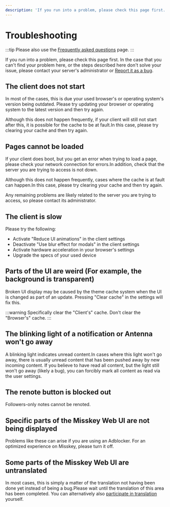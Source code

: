 ```yaml
---
description: 'If you run into a problem, please check this page first.'
---
```


# Troubleshooting

:::tip
Please also use the [Frequently asked questions](./faq.md) page.
:::

If you run into a problem, please check this page first. In the case that you can't find your problem here, or the steps described here don't solve your issue, please contact your server's administrator or [Report it as a bug](./report-issue).

## The client does not start

In most of the cases, this is due your used browser's or operating system's version being outdated. Please try updating your browser or operating system to the latest version and then try again.

Although this does not happen frequently, if your client will still not start after this, it is possible for the cache to be at fault.In this case, please try clearing your cache and then try again.

## Pages cannot be loaded

If your client does boot, but you get an error when trying to load a page, please check your network connection for errors.In addition, check that the server you are trying to access is not down.

Although this does not happen frequently, cases where the cache is at fault can happen.In this case, please try clearing your cache and then try again.

Any remaining problems are likely related to the server you are trying to access, so please contact its administrator.

## The client is slow

Please try the following:

- Activate "Reduce UI animations" in the client settings
- Deactivate "Use blur effect for modals" in the client settings
- Activate hardware acceleration in your browser's settings
- Upgrade the specs of your used device

## Parts of the UI are weird (For example, the background is transparent)

Broken UI display may be caused by the theme cache system when the UI is changed as part of an update. Pressing "Clear cache" in the settings will fix this.

:::warning
Specifically clear the "Client's" cache. Don't clear the "Browser's" cache.
:::

## The blinking light of a notification or Antenna won't go away

A blinking light indicates unread content.In cases where this light won't go away, there is usually unread content that has been pushed away by new incoming content. If you believe to have read all content, but the light still won't go away (likely a bug), you can forcibly mark all content as read via the user settings.

## The renote button is blocked out

Followers-only notes cannot be renoted.

## Specific parts of the Misskey Web UI are not being displayed

Problems like these can arise if you are using an Adblocker. For an optimized experience on Misskey, please turn it off.

## Some parts of the Misskey Web UI are untranslated

In most cases, this is simply a matter of the translation not having been done yet instead of being a bug.Please wait until the translation of this area has been completed. You can alternatively also [participate in translation](./misskey) yourself.
